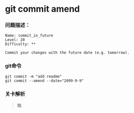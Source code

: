 # git commit amend

### 问题描述：

```text
Name: commit_in_future
Level: 20
Difficulty: **

Commit your changes with the future date (e.g. tomorrow).
```

### git命令

```shell
git commit -m "add readme"
git commit --amend --date="2099-9-9"
```

### 关卡解析

> 略
